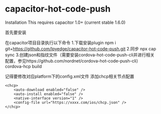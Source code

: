 # capacitor-hot-code-push

Installation
This requires capacitor 1.0+ (current stable 1.6.0)


首先要安装

在capacitor项目目录执行以下命令
1.下载安装plugin
npm i git+https://github.com/lpyedge/capacitor-hot-code-push.git
2.同步
npx cap sync
3.创建json和指纹文件（需要安装cordova-hot-code-push-cli并进行相关配置，参见https://github.com/nordnet/cordova-hot-code-push-cli）
cordova-hcp build

记得要修改对应platform下的config.xml文件
添加chcp相关节点配置

    <chcp>
        <auto-download enabled="false" />
        <auto-install enabled="false" />
        <native-interface version="1" />
        <config-file url="https://xxxx.com/ios/chcp.json" />
    </chcp>
